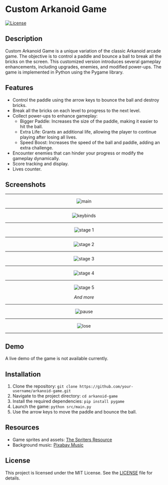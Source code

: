 # Custom Arkanoid Game

[![License](https://img.shields.io/badge/license-MIT-blue.svg)](https://opensource.org/licenses/MIT)

## Description

Custom Arkanoid Game is a unique variation of the classic Arkanoid arcade game. The objective is to control a paddle and bounce a ball to break all the bricks on the screen. This customized version introduces several gameplay enhancements, including upgrades, enemies, and modified power-ups. The game is implemented in Python using the Pygame library.

## Features

- Control the paddle using the arrow keys to bounce the ball and destroy bricks.
- Break all the bricks on each level to progress to the next level.
- Collect power-ups to enhance gameplay:
    - Bigger Paddle: Increases the size of the paddle, making it easier to hit the ball.
    - Extra Life: Grants an additional life, allowing the player to continue playing after losing all lives.
    - Speed Boost: Increases the speed of the ball and paddle, adding an extra challenge.
- Encounter enemies that can hinder your progress or modify the gameplay dynamically.
- Score tracking and display.
- Lives counter.

## Screenshots

---

<div align="center">
    <img src="screenshots/main.png" alt="main">
    <hr>
    <img src="screenshots/keybinds.png" alt="keybinds">
    <hr>
    <img src="screenshots/game_stage1.png" alt="stage 1">
    <hr>
    <img src="screenshots/game_stage2.png" alt="stage 2">
    <hr>
    <img src="screenshots/game_stage3.png" alt="stage 3">
    <hr>
    <img src="screenshots/game_stage4.png" alt="stage 4">
    <hr>
    <img src="screenshots/game_stage5.png" alt="stage 5">
    <p><i>And more</i></p>
    <hr>
    <img src="screenshots/pause.png" alt="pause">
    <hr>
    <img src="screenshots/lose.png" alt="lose">
</div>

---

## Demo

A live demo of the game is not available currently.

## Installation

1. Clone the repository: `git clone https://github.com/your-username/arkanoid-game.git`
2. Navigate to the project directory: `cd arkanoid-game`
3. Install the required dependencies: `pip install pygame`
4. Launch the game: `python src/main.py`
5. Use the arrow keys to move the paddle and bounce the ball.

## Resources

- Game sprites and assets: [The Spriters Resource](https://www.spriters-resource.com/arcade/arkanoid/)
- Background music: [Pixabay Music](https://pixabay.com/pl/music/)

## License

This project is licensed under the MIT License. See the [LICENSE](LICENSE) file for details.

